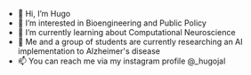 - 👋 Hi, I’m Hugo
- 👀 I’m interested in Bioengineering and Public Policy
- 🌱 I’m currently learning about Computational Neuroscience
- 💞️ Me and a group of students are currently researching an AI implementation to Alzheimer's disease 
- 📫 You can reach me via my instagram profile @_hugojal

<!---
Hugoboss2006/Hugoboss2006 is a ✨ special ✨ repository because its `README.md` (this file) appears on your GitHub profile.
You can click the Preview link to take a look at your changes.
--->
